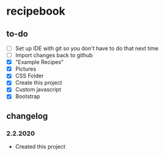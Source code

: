 # recipebook

## to-do
- [ ] Set up IDE with git so you don't have to do that next time
- [ ] Import changes back to github
- [x] "Example Recipes"
- [x] Pictures
- [x] CSS Folder
- [x] Create this project
- [x] Custom javascript
- [x] Bootstrap

## changelog
### 2.2.2020
- Created this project
